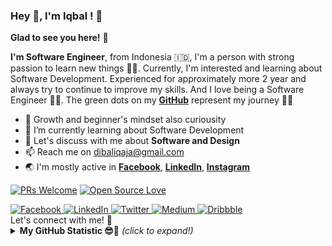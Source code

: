 ### Hey 👋, I'm Iqbal ! 🌆

**Glad to see you here!** :star_struck:

<b>I'm Software Engineer</b>, from Indonesia 🇮🇩, I'm a person with strong passion to learn new things 🧗‍♂️. Currently, I'm interested and learning about Software Development. Experienced for approximately more 2 year and always try to continue to improve my skills. And I love being a Software Engineer 👨‍💻. The green dots on my [**GitHub**](https://github.com/dibaliqaja?tab=repositories) represent my journey :running_man:

- 🧠 Growth and beginner's mindset also curiousity
- 🌱 I’m currently learning about Software Development
- 💬 Let's discuss with me about **Software and Design**
- 📫 Reach me on dibaliqaja@gmail.com 
- 🌏 I'm mostly active in 
    **[Facebook](https://www.facebook.com/dibaliqaja/)**, 
    **[LinkedIn](https://www.linkedin.com/in/dibaliqaja/)**, 
    **[Instagram](https://www.instagram.com/dibaliqaja/)** 

[![PRs Welcome](https://img.shields.io/badge/PRs-welcome-brightgreen.svg?style=flat&logo=github)](https://github.com/dibaliqaja) [![Open Source Love](https://badges.frapsoft.com/os/v2/open-source.svg?v=103)](https://github.com/dibaliqaja)

<a href="https://facebook.com/dibaliqaja" target="_blank">
   <img alt="Facebook" src="https://img.shields.io/badge/Facebook-1877F2?style=for-the-badge&logo=facebook&logoColor=white" />
</a>
<a href="https://www.linkedin.com/in/dibaliqaja" target="_blank">
   <img alt="LinkedIn" src="https://img.shields.io/badge/linkedin-%230077B5.svg?&style=for-the-badge&logo=linkedin&logoColor=white" />
</a>
<a href="https://twitter.com/dibaliqaja" target="_blank">
   <img alt="Twitter" src="https://img.shields.io/badge/twitter-%231DA1F2.svg?&style=for-the-badge&logo=twitter&logoColor=white" />
</a>
<a href="https://medium.com/@dibaliqaja" target="_blank">
   <img alt="Medium" src="https://img.shields.io/badge/medium-%2312100E.svg?&style=for-the-badge&logo=medium&logoColor=white" />
</a>
<a href="https://dribbble.com/dibaliqaja" target="_blank">
   <img alt="Dribbble" src="https://img.shields.io/badge/Dribbble-EA4C89?style=for-the-badge&logo=dribbble&logoColor=white" />
</a>

<br/>
Let's connect with me! 🚀 

<details>
<summary> <b> My GitHub Statistic 😎🤙</b> <i>(click to expand!)</i> </summary>
<br/>

![Iqbal's github stats](https://github-readme-stats.vercel.app/api?username=dibaliqaja&show_icons=true&count_private=true&theme=dark)

</details>
